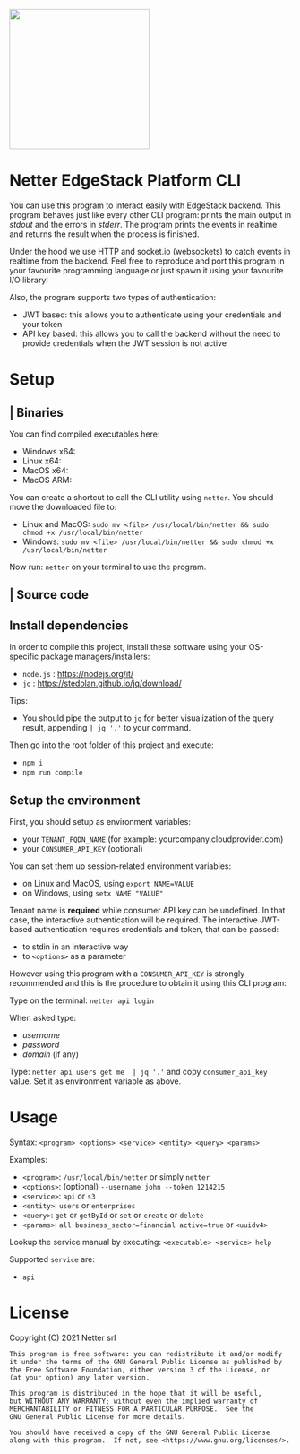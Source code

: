 [<img src="https://www.netter.io/assets/images/logo_netter_intero_sfondonero.png" style="width:250px;">](https://www.netter.io/)

# Netter EdgeStack Platform CLI

You can use this program to interact easily with EdgeStack backend.
This program behaves just like every other CLI program: prints the main output in *stdout* and the errors in *stderr*.
The program prints the events in realtime and returns the result when the process is finished.

Under the hood we use HTTP and socket.io (websockets) to catch events in realtime from the backend. Feel free to reproduce and port this program in your favourite programming language or just spawn it using your favourite I/O library!

Also, the program supports two types of authentication:
- JWT based: this allows you to authenticate using your credentials and your token
- API key based: this allows you to call the backend without the need to provide credentials when the JWT session is not active

# Setup

| Binaries
---

You can find compiled executables here:
- Windows x64: 
- Linux x64: 
- MacOS x64:
- MacOS ARM:

You can create a shortcut to call the CLI utility using ```netter```. You should move the downloaded file to:
- Linux and MacOS: ```sudo mv <file> /usr/local/bin/netter && sudo chmod +x /usr/local/bin/netter```
- Windows: ```sudo mv <file> /usr/local/bin/netter && sudo chmod +x /usr/local/bin/netter```

Now run: ```netter``` on your terminal to use the program.

| Source code
----
## Install dependencies

In order to compile this project, install these software using your OS-specific package managers/installers: 
- ```node.js``` : https://nodejs.org/it/
- ```jq``` : https://stedolan.github.io/jq/download/ 

Tips: 
- You should pipe the output to ```jq``` for better visualization of the query result, appending ```| jq '.'``` to your command.

Then go into the root folder of this project and execute:
- ```npm i``` 
- ```npm run compile```

## Setup the environment

First, you should setup as environment variables:
- your ```TENANT_FQDN_NAME``` (for example: yourcompany.cloudprovider.com)
- your ```CONSUMER_API_KEY``` (optional)

You can set them up session-related environment variables:
- on Linux and MacOS, using ```export NAME=VALUE```
- on Windows, using ```setx NAME "VALUE"```

Tenant name is **required** while consumer API key can be undefined. In that case, the interactive authentication will be required. The interactive JWT-based authentication requires credentials and token, that can be passed: 
- to stdin in an interactive way
- to ```<options>``` as a parameter

However using this program with a ```CONSUMER_API_KEY``` is strongly recommended and this is the procedure to obtain it using this CLI program:

Type on the terminal: ```netter api login``` 

When asked type:
- *username* 
- *password*
- *domain* (if any)

Type: ```netter api users get me  | jq '.'``` and copy ```consumer_api_key``` value. Set it as environment variable as above.

# Usage

Syntax: ```<program> <options> <service> <entity> <query> <params>```

Examples: 
- ```<program>```: ```/usr/local/bin/netter``` or simply ```netter```
- ```<options>```: (optional) ```--username john --token 1214215```
- ```<service>```: ```api``` or ```s3```
- ```<entity>```: ```users``` or ```enterprises```
- ```<query>```: ```get``` or ```getById``` or ```set``` or ```create``` or ```delete```
- ```<params>```: ```all business_sector=financial active=true``` or ```<uuidv4>```

Lookup the service manual by executing: ```<executable> <service> help```

Supported ```service``` are:
- ```api```

# License

Copyright (C) 2021 Netter srl

    This program is free software: you can redistribute it and/or modify
    it under the terms of the GNU General Public License as published by
    the Free Software Foundation, either version 3 of the License, or
    (at your option) any later version.

    This program is distributed in the hope that it will be useful,
    but WITHOUT ANY WARRANTY; without even the implied warranty of
    MERCHANTABILITY or FITNESS FOR A PARTICULAR PURPOSE.  See the
    GNU General Public License for more details.

    You should have received a copy of the GNU General Public License
    along with this program.  If not, see <https://www.gnu.org/licenses/>.